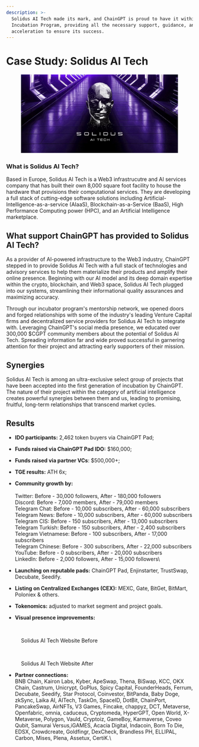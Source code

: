 ```yaml
---
description: >-
  Solidus AI Tech made its mark, and ChainGPT is proud to have it within our
  Incubation Program, providing all the necessary support, guidance, and
  acceleration to ensure its success.
---
```


# Case Study: Solidus AI Tech

<figure><img src="../../.gitbook/assets/Solidus.png" alt=""><figcaption></figcaption></figure>

### What is Solidus AI Tech? <a href="#ff4b" id="ff4b"></a>

Based in Europe, Solidus AI Tech is a Web3 infrastrucutre and AI services company that has built their own 8,000 square foot facility to house the hardware that provisions their computational services. They are developing a full stack of cutting-edge software solutions including Artificial-Intelligence-as-a-service (AIaaS), Blockchain-as-a-Service (BaaS), High Performance Computing power (HPC), and an Artificial Intelligence marketplace.

## What support ChainGPT has provided to Solidus AI Tech? <a href="#c7c4" id="c7c4"></a>

As a provider of AI-powered infrastructure to the Web3 industry, ChainGPT stepped in to provide Solidus AI Tech with a full stack of technologies and advisory services to help them materialize their products and amplify their online presence. Beginning with our AI model and its deep domain expertise within the crypto, blockchain, and Web3 space, Solidus AI Tech plugged into our systems, streamlining their informational quality assurances and maximizing accuracy.

Through our incubator program's mentorship network, we opened doors and forged relationships with some of the industry's leading Venture Capital firms and decentralized service providers for Solidus AI Tech to integrate with. Leveraging ChainGPT's social media presence, we educated over 300,000 $CGPT community members about the potential of Solidus AI Tech. Spreading information far and wide proved successful in garnering attention for their project and attracting early supporters of their mission.

## Synergies <a href="#54d8" id="54d8"></a>

Solidus AI Tech is among an ultra-exclusive select group of projects that have been accepted into the first generation of incubation by ChainGPT. The nature of their project within the category of artificial intelligence creates powerful synergies between them and us, leading to promising, fruitful, long-term relationships that transcend market cycles.

## Results

* **IDO participants:** 2,462 token buyers via ChainGPT Pad;
* **Funds raised via ChainGPT Pad IDO:** $160,000;
* **Funds raised via partner VCs**: $500,000+;
* **TGE results:** ATH 6x;
* **Community growth by:**\
  \
  Twitter: Before - 30,000 followers, After - 180,000 followers\
  Discord: Before - 7,000 members, After - 79,000 members\
  Telegram Chat: Before - 10,000 subscribers, After - 60,000 subscribers\
  Telegram News: Before - 10,000 subscribers, After - 60,000 subscribers\
  Telegram CIS: Before - 150 subscribers, After - 13,000 subscribers\
  Telegram Turkish: Before - 150 subscribers, After - 2,400 subscribers\
  Telegram Vietnamese: Before - 100 subscribers, After - 17,000 subscribers\
  Telegram Chinese: Before - 300 subscribers, After - 22,000 subscribers\
  YouTube: Before - 0 subscribers, After - 20,000 subscribers\
  LinkedIn: Before - 2,000 followers, After - 15,000 followers\

* **Launching on reputable pads:** ChainGPT Pad, Enjinstarter, TrustSwap, Decubate, Seedify.&#x20;
* **Listing on Centralized Exchanges (CEX):** MEXC, Gate, BitGet, BitMart, Poloniex & others.&#x20;
* **Tokenomics:** adjusted to market segment and project goals.&#x20;
* **Visual presence improvements:**

<figure><img src="https://lh6.googleusercontent.com/S-5ZXt-8oJlT4B0wdEuPEFEuSE0hjNB-Sw-S_kldMpLYmkY42xsmsaYzVQxaIcflhQIa-1-9XbfXuwrMu0qQqnSEfkkMrd4EbodXPTggzcaSfxyKnItUQ1T0K0MAHprHrwQpjkcz2PUAMPT-aOl7Gqm0wA=s2048" alt=""><figcaption><p>Solidus AI Tech Website Before</p></figcaption></figure>

<figure><img src="https://lh4.googleusercontent.com/vCKBuJD6ZTC0dMlPaUFRs_MULawV1Q3WFTua3dG1Pj2EXsvVnZM29OwuBsiyqLG9UC0bHEmmuKWGwEdSTWpQ2ecyhaLSddAMdwSut-O8tMBWTpLukvPClC-PGwlmuSWL68Oas0tGVLKJm0n9LFdcaIRk5A=s2048" alt=""><figcaption><p>Solidus AI Tech Website After</p></figcaption></figure>

* **Partner connections:**\
  BNB Chain, Kairon Labs, Kyber, ApeSwap, Thena, BiSwap, KCC, OKX Chain, Castrum, Unicrypt, GoPlus, Spicy Capital, FounderHeads, Ferrum, Decubate, Seedify, Star Protocol, Coinvestor, BitPanda, Baby Doge, zkSync, Laika AI, AITech, TaskOn, SpaceID, DotBit, ChainPort, PancakeSwap, AirNFTs, V3 Games, Fincake, chappyz, DCT, Metaverse, Openfabric, omnia, caduceus, Cryptomeda, HyperGPT, Open World, X-Metaverse, Polygon, Vauld, Cryptoiz, GameBoy, Karmaverse, Coveo Qubit, Samurai Versus,iGAMES, Acacia Digital, Indacoin, Born To Die, EDSX, Crowdcreate, Goldfingr, DexCheck, Brandless PH, ELLIPAL, Carbon, Mises, Plena, Assetux, CertiK.\
